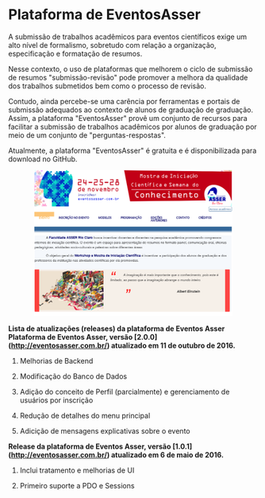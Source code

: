 # Plataforma de EventosAsser

A submissão de trabalhos acadêmicos para eventos científicos exige um alto nível de formalismo, sobretudo com relação a organização, especificação e formatação de resumos. 

Nesse contexto, o uso de plataformas que melhorem o ciclo de submissão de resumos "submissão-revisão" pode promover a melhora da qualidade dos trabalhos submetidos bem como o processo de revisão. 

Contudo, ainda percebe-se uma carência por ferramentas e portais de submissão adequados ao contexto de alunos de graduação de graduação. Assim, a plataforma "EventosAsser" provê um conjunto de recursos para facilitar a submissão de trabalhos acadêmicos por alunos de graduação por meio de um conjunto de "perguntas-respostas". 

Atualmente, a plataforma "EventosAsser" é gratuita e é disponibilizada para download no GitHub.

<p align="center">
  <img width="400" src="https://github.com/aceiro/eventosasser/blob/eventosasser-dev-v2/eventosasser.png" alt="Screenshot"/>
</p>

**Lista de atualizações (releases) da plataforma de Eventos Asser**
**Plataforma de Eventos Asser, versão [2.0.0] (http://eventosasser.com.br/) atualizado em 11 de outubro de 2016.**

1. Melhorias de Backend

2. Modificação do Banco de Dados

3. Adição do conceito de Perfil (parcialmente) e gerenciamento de usuários por inscrição

4. Redução de detalhes do menu principal

5. Adicição de mensagens explicativas sobre o evento

**Release da plataforma de Eventos Asser, versão [1.0.1] (http://eventosasser.com.br/) atualizado em 6 de maio de 2016.**

1. Inclui tratamento e melhorias de UI

2. Primeiro suporte a PDO e Sessions
